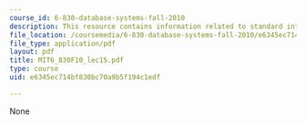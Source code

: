 ```yaml
---
course_id: 6-830-database-systems-fall-2010
description: This resource contains information related to standard interface.
file_location: /coursemedia/6-830-database-systems-fall-2010/e6345ec714bf830bc70a9b5f194c1edf_MIT6_830F10_lec15.pdf
file_type: application/pdf
layout: pdf
title: MIT6_830F10_lec15.pdf
type: course
uid: e6345ec714bf830bc70a9b5f194c1edf

---
```

None